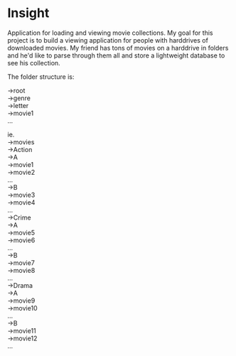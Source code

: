 # Insight
Application for loading and viewing movie collections.
My goal for this project is to build a viewing application for people
with harddrives of downloaded movies.  My friend has tons of movies
on a harddrive in folders and he'd like to parse through them all and store a
lightweight database to see his collection.

The folder structure is:

->root  
   ->genre  
      ->letter  
         ->movie1  
         ...  
         
ie.  
->movies  
   ->Action  
      ->A  
         ->movie1  
         ->movie2  
         ...  
      ->B  
         ->movie3  
         ->movie4  
         ...  
   ->Crime  
      ->A  
         ->movie5  
         ->movie6  
         ...  
      ->B  
         ->movie7  
         ->movie8  
         ...  
   ->Drama  
      ->A  
         ->movie9  
         ->movie10  
         ...  
      ->B  
         ->movie11  
         ->movie12  
         ...